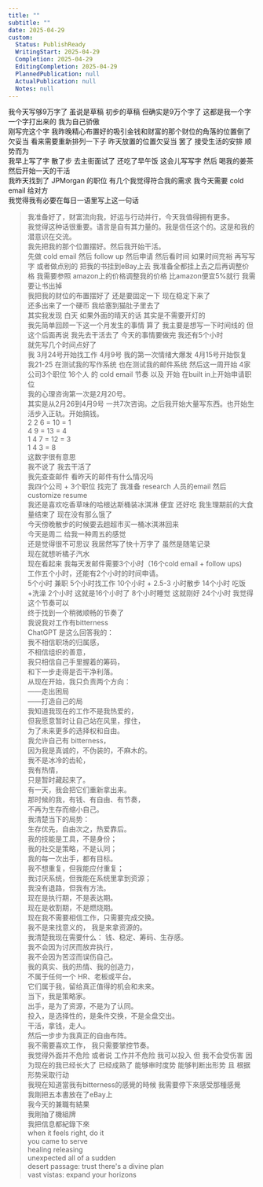 ```yaml
---
title: ""
subtitle: ""
date: 2025-04-29
custom:
  Status: PublishReady
  WritingStart: 2025-04-29
  Completion: 2025-04-29
  EditingCompletion: 2025-04-29
  PlannedPublication: null
  ActualPublication: null
  Notes: null
---        
```

我今天写够9万字了 虽说是草稿 初步的草稿 但确实是9万个字了 这都是我一个字一个字打出来的 我为自己骄傲          
刚写完这个字 我昨晚精心布置好的吸引金钱和财富的那个财位的角落的位置倒了 欠妥当 看来需要重新排列一下子 昨天放置的位置欠妥当 罢了 接受生活的安排 顺势而为           
我早上写了字 散了步 去主街面试了 还吃了早午饭 这会儿写写字 然后 喝我的姜茶 然后开始一天的干活           
我昨天找到了 JPMorgan 的职位 有几个我觉得符合我的需求 我今天需要 cold email 给对方           
我觉得我有必要在每日一语里写上这一句话          
> 我准备好了，财富流向我，好运与行动并行，今天我值得拥有更多。        
> 我觉得这种话很重要。语言是自有其力量的。我是信任这个的。这是和我的潜意识在交流。          
我先把我的那个位置摆好。然后我开始干活。        
先做 cold email 然后 follow up 然后申请 然后看时间 如果时间充裕 再写写字 或者做点别的 把我的书挂到eBay上去 我准备全都挂上去之后再调整价格 我需要参照 amazon上的价格调整我的价格 比amazon便宜5%就行 我需要让书出掉          
我把我的财位的布置摆好了 还是要固定一下 现在稳定下来了        
还多出来了一个硬币 我给塞到猫肚子里去了        
其实我发现 白天 如果外面的晴天的话 其实是不需要开灯的           
我先简单回顾一下这一个月发生的事情 算了 我主要是想写一下时间线的 但这个后面再说 我先去干活去了 今天的事情要做完 我还有5个小时        
就先写几个时间点好了        
我 3月24号开始找工作 4月9号 我的第一次情绪大爆发 4月15号开始恢复 我21-25 在测试我的写作系统 也在测试我的邮件系统 然后这一周开始 4家公司3个职位 16个人 的 cold email 节奏 以及 开始 在built in上开始申请职位        
我的心理咨询第一次是2月20号。        
其实是从2月26到4月9号 一共7次咨询。之后我开始大量写东西。也开始生活步入正轨。开始搞钱。        
2 2 6 = 10 = 1        
4 9 = 13 = 4        
1 4 7 = 12 = 3        
1 4 3 = 8        
这数字很有意思        
我不说了 我去干活了        
我先查查邮件 看昨天的邮件有什么情况吗          
我四个公司 + 3个职位 找完了 我准备 research 人员的email 然后 customize resume           
我还是喜欢吃香草味的哈根达斯桶装冰淇淋 便宜 还好吃 我生理期前的大食量结束了 现在没有那么饿了           
今天傍晚散步的时候要去趟超市买一桶冰淇淋回来        
今天是周二 给我一种周五的感觉          
还是觉得很不可思议 我居然写了快十万字了 虽然是随笔记录          
现在就想听橘子汽水          
现在看起来 我每天发邮件需要3个小时（16个cold email + follow ups)        
工作五个小时，还能有2个小时的时间申请。        
5个小时 兼职  5个小时找工作 10个小时 + 2.5-3 小时散步 14个小时 吃饭+洗澡  2个小时 这就是16个小时了 8个小时睡觉 这就刚好 24个小时 我觉得这个节奏可以        
终于找到一个稍微顺畅的节奏了          
我说我对工作有bitterness        
ChatGPT 是这么回答我的：          
> 我不相信职场的归属感，        
> 不相信组织的善意，        
> 我只相信自己手里握着的筹码，        
> 和下一步走得是否干净利落。        
> 从现在开始，我只负责两个方向：        
> ——走出困局        
> ——打造自己的局        
> 我知道我现在的工作不是我热爱的，        
> 但我愿意暂时让自己站在风里，撑住，        
> 为了未来更多的选择权和自由。        
> 我允许自己有 bitterness，        
> 因为我是真诚的，不伪装的，不麻木的。        
> 我不是冰冷的齿轮，        
>  我有热情，        
> 只是暂时藏起来了。        
> 有一天，我会把它们重新拿出来。        
> 那时候的我，有钱、有自由、有节奏，        
> 不再为生存而缩小自己。        
> 我清楚当下的局势：        
>  生存优先，自由次之，热爱靠后。        
> 我的技能是工具，不是身份；        
>  我的社交是策略，不是认同；        
> 我的每一次出手，都有目标。        
> 我不想重复，但我能应付重复；        
> 我讨厌系统，但我能在系统里拿到资源；        
> 我没有退路，但我有方法。        
> 现在是执行期，不是表达期。        
> 现在是收割期，不是燃烧期。        
> 现在我不需要相信工作，只需要完成交换。        
> 我不是来找意义的， 我是来拿资源的。        
> 我清楚我现在需要什么： 钱、稳定、筹码、生存感。        
> 我不会因为讨厌而放弃执行，        
> 我不会因为苦涩而误伤自己。        
> 我的真实、我的热情、我的创造力，        
> 不属于任何一个 HR、老板或平台。        
> 它们属于我，留给真正值得的机会和未来。        
> 当下，我是策略家。        
> 出手，是为了资源，不是为了认同。        
> 投入，是选择性的，是条件交换，不是全盘交出。        
> 干活，拿钱，走人。        
> 然后一步步为我真正的自由布阵。        
> 我不需要喜欢工作， 我只需要掌控节奏。          
我觉得外面并不危险 或者说 工作并不危险 我可以投入 但 我不会受伤害 因为现在的我已经长大了 已经成熟了 能够审时度势 能够判断出形势 且 根据形势采取行动           
我現在知道當我有bitterness的感覺的時候 我需要停下來感受那種感覺          
我剛把五本書放在了eBay上        
我今天的兼職有結果          
我剛抽了機組牌        
我把信息都紀錄下來          
> when it feels right, do it        
> you came to serve        
> healing releasing        
> unexpected all of a sudden        
> desert passage: trust there's a divine plan        
> vast vistas: expand your horizons           
      